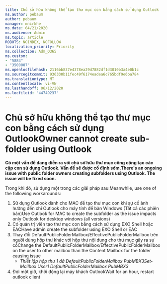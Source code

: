 ```yaml
---
title: Chủ sở hữu không thể tạo thư mục con bằng cách sử dụng Outlook
ms.author: pebaum
author: pebaum
manager: mnirkhe
ms.date: 04/21/2020
ms.audience: Admin
ms.topic: article
ROBOTS: NOINDEX, NOFOLLOW
localization_priority: Priority
ms.collection: Adm_O365
ms.custom:
- "5884"
- "3500007"
ms.openlocfilehash: 2116bb837e4378ea29d7882df1d3010b3a4e0b1c
ms.sourcegitcommit: 936330b11fec49f6174eadea6c765bdf9e6ba784
ms.translationtype: MT
ms.contentlocale: vi-VN
ms.lasthandoff: 06/12/2020
ms.locfileid: "44749237"
---
```

# <a name="owner-cannot-create-sub-folder-using-outlook"></a><span data-ttu-id="91f90-102">Chủ sở hữu không thể tạo thư mục con bằng cách sử dụng Outlook</span><span class="sxs-lookup"><span data-stu-id="91f90-102">Owner cannot create sub-folder using Outlook</span></span>

<span data-ttu-id="91f90-103">**Có một vấn đề đang diễn ra với chủ sở hữu thư mục công cộng tạo các cặp con sử dụng Outlook. Vấn đề sẽ được cố định sớm.**</span><span class="sxs-lookup"><span data-stu-id="91f90-103">**There's an ongoing issue with public folder owners creating subfolders using Outlook. The issue will be fixed soon.**</span></span>

<span data-ttu-id="91f90-104">Trong khi đó, sử dụng một trong các giải pháp sau:</span><span class="sxs-lookup"><span data-stu-id="91f90-104">Meanwhile, use one of the following workarounds:</span></span>

1. <span data-ttu-id="91f90-105">Sử dụng Outlook dành cho MAC để tạo thư mục con khi sự cố ảnh hưởng đến chỉ Outlook cho máy tính để bàn Windows (Tất cả các phiên bản)</span><span class="sxs-lookup"><span data-stu-id="91f90-105">Use Outlook for MAC to create the subfolder as the issue impacts only Outlook for desktop windows (all versions)</span></span>
2. <span data-ttu-id="91f90-106">Có quản trị viên tạo thư mục con bằng cách sử dụng EXO Shell hoặc EAC</span><span class="sxs-lookup"><span data-stu-id="91f90-106">Have admin create the subfolder using EXO Shell or EAC</span></span>
3. <span data-ttu-id="91f90-107">Thay đổi DefaultPublicFolderMailbox/EffectivePublicFolderMailbox trên người dùng hộp thư khác với hộp thư nội dung cho thư mục gây ra sự cố</span><span class="sxs-lookup"><span data-stu-id="91f90-107">Change the DefaultPublicFolderMailbox/EffectivePublicFolderMailbox on the user to other mailbox than the Content Mailbox for the folder causing issue</span></span>  
    - <span data-ttu-id="91f90-108">*Thiết lập hộp thư 1 đã DefaultPublicFolderMailbox PubMBX3*</span><span class="sxs-lookup"><span data-stu-id="91f90-108">*Set-Mailbox User1 DefaultPublicFolderMailbox PubMBX3*</span></span>
4. <span data-ttu-id="91f90-109">Đợi một giờ, khởi động lại máy khách Outlook</span><span class="sxs-lookup"><span data-stu-id="91f90-109">Wait for an hour, restart outlook client</span></span>